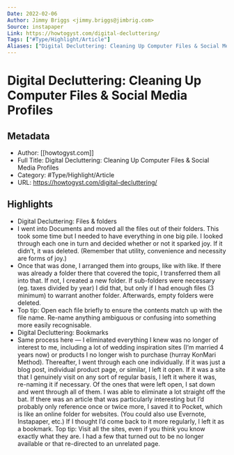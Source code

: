 ```yaml
---
Date: 2022-02-06
Author: Jimmy Briggs <jimmy.briggs@jimbrig.com>
Source: instapaper
Link: https://howtogyst.com/digital-decluttering/
Tags: ["#Type/Highlight/Article"]
Aliases: ["Digital Decluttering: Cleaning Up Computer Files & Social Media Profiles", "Digital Decluttering: Cleaning Up Computer Files & Social Media Profiles"]
---
```

# Digital Decluttering: Cleaning Up Computer Files & Social Media Profiles

## Metadata
- Author: [[howtogyst.com]]
- Full Title: Digital Decluttering: Cleaning Up Computer Files & Social Media Profiles
- Category: #Type/Highlight/Article
- URL: https://howtogyst.com/digital-decluttering/

## Highlights
- Digital Decluttering: Files & folders
- I went into Documents and moved all the files out of their folders. This took some time but I needed to have everything in one big pile. I looked through each one in turn and decided whether or not it sparked joy. If it didn’t, it was deleted. (Remember that utility, convenience and necessity are forms of joy.)
- Once that was done, I arranged them into groups, like with like. If there was already a folder there that covered the topic, I transferred them all into that. If not, I created a new folder. If sub-folders were necessary (eg. taxes divided by year) I did that, but only if I had enough files (3 minimum) to warrant another folder. Afterwards, empty folders were deleted.
- Top tip: Open each file briefly to ensure the contents match up with the file name. Re-name anything ambiguous or confusing into something more easily recognisable.
- Digital Decluttering: Bookmarks
- Same process here — I eliminated everything I knew was no longer of interest to me, including a lot of wedding inspiration sites (I’m married 4 years now) or products I no longer wish to purchase (hurray KonMari Method).
  Thereafter, I went through each one individually. If it was just a blog post, individual product page, or similar, I left it open. If it was a site that I genuinely visit on any sort of regular basis, I left it where it was, re-naming it if necessary.
  Of the ones that were left open, I sat down and went through all of them. I was able to eliminate a lot straight off the bat. If there was an article that was particularly interesting but I’d probably only reference once or twice more, I saved it to Pocket, which is like an online folder for websites. (You could also use Evernote, Instapaper, etc.) If I thought I’d come back to it more regularly, I left it as a bookmark.
  Top tip: Visit all the sites, even if you think you know exactly what they are. I had a few that turned out to be no longer available or that re-directed to an unrelated page.
